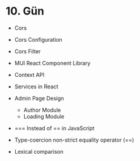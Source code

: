 # 10. Gün 
- Cors
- Cors Configuration
- Cors Filter
- MUI React Component Library

- Context API
- Services in React
- Admin Page Design
  - Author Module
  - Loading Module

- === Instead of == in JavaScript
- Type-coercion non-strict equality operator (==)
- Lexical comparison